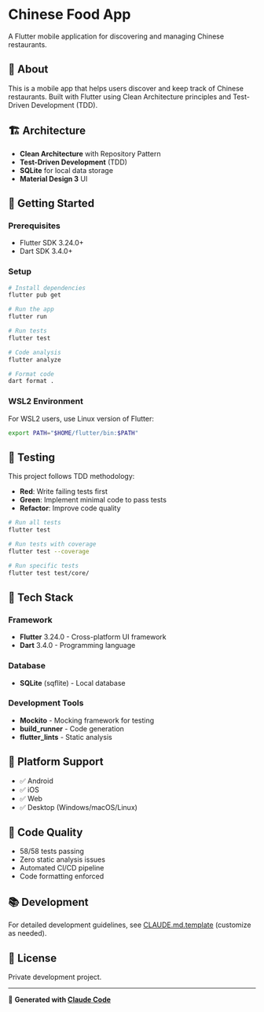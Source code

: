 # Chinese Food App

A Flutter mobile application for discovering and managing Chinese restaurants.

## 📱 About

This is a mobile app that helps users discover and keep track of Chinese restaurants. Built with Flutter using Clean Architecture principles and Test-Driven Development (TDD).

## 🏗️ Architecture

- **Clean Architecture** with Repository Pattern
- **Test-Driven Development** (TDD)
- **SQLite** for local data storage
- **Material Design 3** UI

## 🚀 Getting Started

### Prerequisites
- Flutter SDK 3.24.0+
- Dart SDK 3.4.0+

### Setup
```bash
# Install dependencies
flutter pub get

# Run the app
flutter run

# Run tests
flutter test

# Code analysis
flutter analyze

# Format code
dart format .
```

### WSL2 Environment
For WSL2 users, use Linux version of Flutter:
```bash
export PATH="$HOME/flutter/bin:$PATH"
```

## 🧪 Testing

This project follows TDD methodology:
- **Red**: Write failing tests first
- **Green**: Implement minimal code to pass tests
- **Refactor**: Improve code quality

```bash
# Run all tests
flutter test

# Run tests with coverage
flutter test --coverage

# Run specific tests
flutter test test/core/
```

## 🔧 Tech Stack

### Framework
- **Flutter** 3.24.0 - Cross-platform UI framework
- **Dart** 3.4.0 - Programming language

### Database
- **SQLite** (sqflite) - Local database

### Development Tools
- **Mockito** - Mocking framework for testing
- **build_runner** - Code generation
- **flutter_lints** - Static analysis

## 📱 Platform Support

- ✅ Android
- ✅ iOS
- ✅ Web
- ✅ Desktop (Windows/macOS/Linux)

## 🧹 Code Quality

- 58/58 tests passing
- Zero static analysis issues
- Automated CI/CD pipeline
- Code formatting enforced

## 📚 Development

For detailed development guidelines, see [CLAUDE.md.template](./CLAUDE.md.template) (customize as needed).

## 📄 License

Private development project.

---

🤖 **Generated with [Claude Code](https://claude.ai/code)**